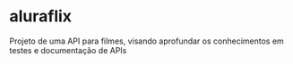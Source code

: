 # aluraflix
 Projeto de uma API para filmes, visando aprofundar os conhecimentos em testes e documentação de APIs
